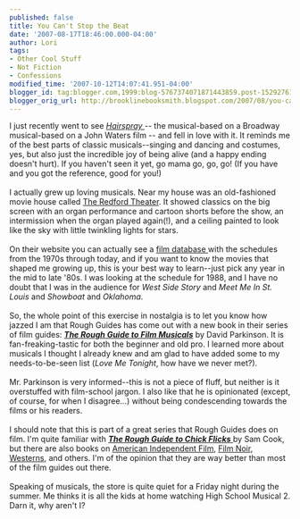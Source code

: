 ```yaml
---
published: false
title: You Can't Stop the Beat
date: '2007-08-17T18:46:00.000-04:00'
author: Lori
tags:
- Other Cool Stuff
- Not Fiction
- Confessions
modified_time: '2007-10-12T14:07:41.951-04:00'
blogger_id: tag:blogger.com,1999:blog-5767374071871443859.post-1529276114141422854
blogger_orig_url: http://brooklinebooksmith.blogspot.com/2007/08/you-cant-stop-beat.html
---
```


I just recently went to see <em><a href="http://www.hairspraymovie.com/">Hairspray </a>--</em> the musical-based on a Broadway musical-based on a John Waters film -- and fell in love with it. It reminds me of the best parts of classic musicals--singing and dancing and costumes, yes, but also just the incredible joy of being alive (and a happy ending doesn't hurt). If you haven't seen it yet, go mama go, go, go! (If you have and you got the reference, good for you!)<br /><br />I actually grew up loving musicals. Near my house was an old-fashioned movie house called <a href="http://redfordtheatre.com/index2.htm">The Redford Theater</a>. It showed classics on the big screen with an organ performance and cartoon shorts before the show, an intermission when the organ played again(!), and a ceiling painted to look like the sky with little twinkling lights for stars.<br /><br />On their website you can actually see a <a href="http://redfordtheatre.com/filmdatabase/">film database </a>with the schedules from the 1970s through today, and if you want to know the movies that shaped me growing up, this is your best way to learn--just pick any year in the mid to late '80s. I was looking at the schedule for 1988, and I have no doubt that I was in the audience for <em>West Side Story</em> and <em>Meet Me In St. Louis</em> and <em>Showboat</em> and <em>Oklahoma</em>.<br /><br />So, the whole point of this exercise in nostalgia is to let you know how jazzed I am that Rough Guides has come out with a new book in their series of film guides: <strong><em><a href="http://brookline.booksense.com/NASApp/store/Product?s=showproduct&amp;isbn=9781843536505">The Rough Guide to Film Musicals</a></em></strong> by David Parkinson. It is fan-freaking-tastic for both the beginner and old pro. I learned more about musicals I thought I already knew and am glad to have added some to my needs-to-be-seen list (<em>Love Me Tonight</em>, how have we never met?).<br /><br />Mr. Parkinson is very informed--this is not a piece of fluff, but neither is it overstuffed with film-school jargon. I also like that he is opinionated (except, of course, for when I disagree...) without being condescending towards the films or his readers.<br /><br />I should note that this is part of a great series that Rough Guides does on film. I'm quite familiar with <a href="http://brookline.booksense.com/NASApp/store/Product?s=showproduct&amp;isbn=9781843537106"><em><strong>The Rough Guide to Chick Flicks</strong></em> </a>by Sam Cook, but there are also books on <a href="http://brookline.booksense.com/NASApp/store/Product?s=showproduct&amp;isbn=9781843536024">American Independent Film</a>, <a href="http://brookline.booksense.com/NASApp/store/Search?s=results&amp;initiate=yes&amp;ks=q&amp;qsselect=KQ&amp;title=&amp;author=&amp;qstext=rough+film+noir">Film Noir</a>, <a href="http://brookline.booksense.com/NASApp/store/Product?s=showproduct&amp;isbn=9781843536499">Westerns</a>, and others. I'm of the opinion that they are way better than most of the film guides out there.<br /><br />Speaking of musicals, the store is quite quiet for a Friday night during the summer. Me thinks it is all the kids at home watching High School Musical 2. Darn it, why aren't I?